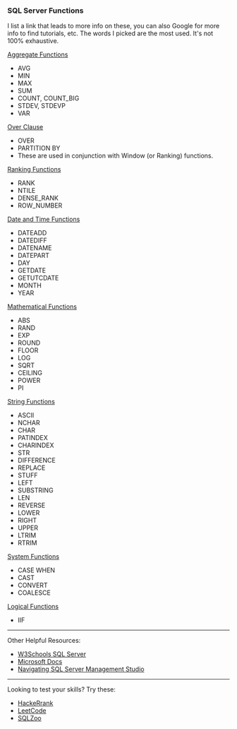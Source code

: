 ### SQL Server Functions

I list a link that leads to more info on these, you can also Google for more info to find tutorials, etc. The words I picked are the most used. It's not 100% exhaustive.

[Aggregate Functions](https://docs.microsoft.com/en-us/previous-versions/sql/sql-server-2005/ms173454%28v%3dsql.90%29)
- AVG
- MIN
- MAX
- SUM
- COUNT, COUNT_BIG
- STDEV, STDEVP
- VAR

[Over Clause](https://docs.microsoft.com/en-us/previous-versions/sql/sql-server-2005/ms189461%28v%3dsql.90%29)
- OVER
- PARTITION BY
- These are used in conjunction with Window (or Ranking) functions.

[Ranking Functions](https://docs.microsoft.com/en-us/previous-versions/sql/sql-server-2005/ms189798%28v%3dsql.90%29)
- RANK
- NTILE
- DENSE_RANK
- ROW_NUMBER

[Date and Time Functions](https://docs.microsoft.com/en-us/previous-versions/sql/sql-server-2005/ms186724%28v%3dsql.90%29)
- DATEADD
- DATEDIFF
- DATENAME
- DATEPART
- DAY
- GETDATE
- GETUTCDATE
- MONTH
- YEAR

[Mathematical Functions](https://docs.microsoft.com/en-us/previous-versions/sql/sql-server-2005/ms177516%28v%3dsql.90%29)
- ABS
- RAND
- EXP
- ROUND
- FLOOR
- LOG
- SQRT
- CEILING
- POWER
- PI

[String Functions](https://docs.microsoft.com/en-us/previous-versions/sql/sql-server-2005/ms181984%28v%3dsql.90%29)
- ASCII
- NCHAR
- CHAR
- PATINDEX
- CHARINDEX
- STR
- DIFFERENCE
- REPLACE
- STUFF
- LEFT
- SUBSTRING
- LEN
- REVERSE
- LOWER
- RIGHT
- UPPER
- LTRIM
- RTRIM
 
 [System Functions](https://docs.microsoft.com/en-us/previous-versions/sql/sql-server-2005/ms187786%28v%3dsql.90%29)
- CASE WHEN
- CAST
- CONVERT
- COALESCE

[Logical Functions](https://docs.microsoft.com/en-us/sql/t-sql/functions/logical-functions-iif-transact-sql?view=sql-server-ver15)
- IIF

----

Other Helpful Resources:
- [W3Schools SQL Server](https://www.w3schools.com/sql/sql_ref_sqlserver.asp)
- [Microsoft Docs](https://docs.microsoft.com/en-us/previous-versions/sql/sql-server-2005/ms174318%28v%3dsql.90%29)
- [Navigating SQL Server Management Studio](https://docs.microsoft.com/en-us/previous-versions/sql/sql-server-2005/ms167593%28v%3dsql.90%29)

----

Looking to test your skills? Try these:
- [HackeRrank](https://www.hackerrank.com/domains/sql)
- [LeetCode](https://leetcode.com/problemset/database/)
- [SQLZoo](https://sqlzoo.net/)
